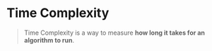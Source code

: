 # Time Complexity

> Time Complexity is a way to measure <strong>how long it takes for an algorithm to run</strong>.
